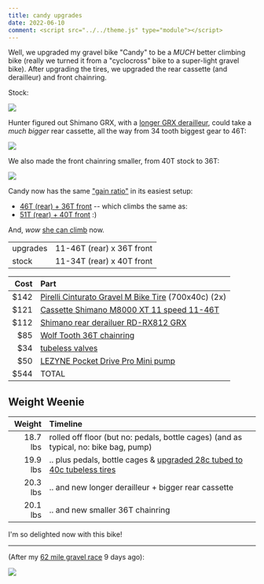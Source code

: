 ```yaml
---
title: candy upgrades
date: 2022-06-10
comment: <script src="../../theme.js" type="module"></script>
---
```


Well, we upgraded my gravel bike "Candy" to be a _MUCH_ better climbing bike (really we turned it from a "cyclocross" bike to a super-light gravel bike).  After upgrading the tires, we upgraded the rear cassette (and derailleur) and front chainring.

Stock:

<img src="/post/2022/img/gears-stock.jpg">


Hunter figured out Shimano GRX, with a
[longer GRX derailleur](https://bike.shimano.com/en-US/product/component/grx-11-speed/RD-RX812.html),
could take a _much bigger_ rear cassette, all the way from 34 tooth biggest gear to 46T:

<img src="/post/2022/img/gears-cassette.jpg">


We also made the front chainring smaller, from 40T stock to 36T:

<img src="/post/2022/img/gears-climbing.jpg">

Candy now has the same ["gain ratio"](/gears) in its easiest setup:
- [46T (rear) + 36T front](/gears/?36/11-13-15-17-19-21-24-28-32-37-46) -- which climbs the same as:
- [51T (rear) + 40T front](/gears/?40/11-13-15-18-21-24-28-33-39-45-51)
:)

And, *wow* [she can climb](../gravel-race-lost-and-found-sierra-tahoe/) now.

|         |                           |
| :------ | :------------------------ |
| upgrades| 11-46T (rear) x 36T front |
| stock   | 11-34T (rear) x 40T front |

| Cost | Part |
| ---: | :--- |
| $142 | [Pirelli Cinturato Gravel M Bike Tire](https://www.amazon.com/Pirelli-Cinturato-Gravel-Tire-Tubeless/dp/B083QNPCC6) (700x40c) (2x) |
| $121 | [Cassette Shimano M8000 XT 11 speed 11-46T](https://www.merlincycles.com/en-us/shimano-m8000-xt-11-speed-cassette-85183.html) |
| $112 | [Shimano rear derailuer RD-RX812 GRX](https://www.merlincycles.com/en-us/shimano-grx-812-rear-derailleur-11-speed-170290.html) |
|  $85 | [Wolf Tooth 36T chainring](https://www.wolftoothcomponents.com/collections/gravel-cyclocross-road/products/110-bcd-asymmetric-4-bolt-for-shimano-grx-cranks?variant=39286629367843) |
|  $34 | [tubeless valves](https://www.amazon.com/milKit-Tubeless-Presta-Valve-Black/dp/B081H9XR85) |
|  $50 | [LEZYNE Pocket Drive Pro Mini pump](https://www.amazon.com/gp/product/B0876GVF6R) |
| $544 | TOTAL |

## Weight Weenie
| Weight | Timeline |
| -----: | :------- |
| 18.7 lbs | rolled off floor (but no: pedals, bottle cages) (and as typical, no: bike bag, pump) |
| 19.9 lbs | .. plus pedals, bottle cages & [upgraded 28c tubed to 40c tubeless tires](../../05/new-shoes-day-tracey-loves-candy/) |
| 20.3 lbs | .. and new longer derailleur + bigger rear cassette |
| 20.1 lbs | .. and new smaller 36T chainring |

I'm so delighted now with this bike!

---

(After my [62 mile gravel race](../gravel-race-lost-and-found-sierra-tahoe/) 9 days ago):

<img src="/post/2022/img/after-race.jpg">